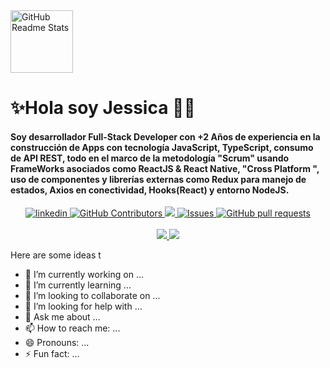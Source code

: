   <div id="header" aling="center">
                <img src="https://media.giphy.com/media/v1.Y2lkPTc5MGI3NjExOGJlMDIzZmI2MTU0NDJlMDk2NWIxZGE5N2E5OTVkZDhjMjczZjQ5YSZjdD1n/9qjUdP7RLjaKuui85A/giphy.gif"  width="100px align="center" alt="GitHub Readme Stats"/>
           <h1 aling="center">✨Hola soy Jessica  👋✨ </h1>
           <h4 aling="center">Soy desarrollador Full-Stack Developer con +2 Años de experiencia en la construcción de Apps con tecnología JavaScript, TypeScript, consumo de API REST, todo en el marco de la metodología "Scrum" usando FrameWorks asociados como ReactJS & React Native, "Cross Platform ", uso de componentes y librerías externas como Redux para manejo de estados, Axios en conectividad, Hooks(React) y entorno NodeJS.</h4>
            </div>


  <p align="center">
    <a href="https://www.linkedin.com/in/jessica-yohana-espejo-parada-106345252/">
      <img alt="linkedin" src="https://www.flaticon.es/icono-gratis/linkedin_174857" />
    </a>
    <a href="https://github.com/anuraghazra/github-readme-stats/graphs/contributors">
      <img alt="GitHub Contributors" src="https://img.shields.io/github/contributors/anuraghazra/github-readme-stats" />
    </a>
    <a href="https://codecov.io/gh/anuraghazra/github-readme-stats">
      <img src="https://codecov.io/gh/anuraghazra/github-readme-stats/branch/master/graph/badge.svg" />
    </a>
    <a href="https://github.com/anuraghazra/github-readme-stats/issues">
      <img alt="Issues" src="https://img.shields.io/github/issues/anuraghazra/github-readme-stats?color=0088ff" />
    </a>
    <a href="https://github.com/anuraghazra/github-readme-stats/pulls">
      <img alt="GitHub pull requests" src="https://img.shields.io/github/issues-pr/anuraghazra/github-readme-stats?color=0088ff" />
    </a>
    <br />
    <br />
    <a href="https://a.paddle.com/v2/click/16413/119403?link=1227">
      <img src="https://img.shields.io/badge/Supported%20by-VSCode%20Power%20User%20%E2%86%92-gray.svg?colorA=655BE1&colorB=4F44D6&style=for-the-badge"/>
    </a>
    <a href="https://a.paddle.com/v2/click/16413/119403?link=2345">
      <img src="https://img.shields.io/badge/Supported%20by-Node%20Cli.com%20%E2%86%92-gray.svg?colorA=61c265&colorB=4CAF50&style=for-the-badge"/>
    </a>
  </p>




Here are some ideas t
- 🔭 I’m currently working on ...
- 🌱 I’m currently learning ...
- 👯 I’m looking to collaborate on ...
- 🤔 I’m looking for help with ...
- 💬 Ask me about ...
- 📫 How to reach me: ...
- 😄 Pronouns: ...
- ⚡ Fun fact: ...

